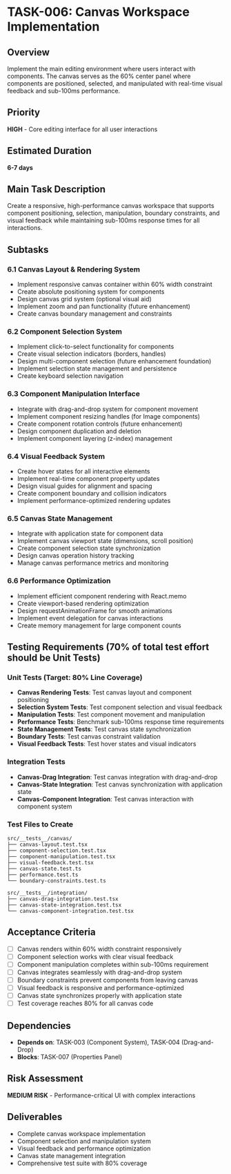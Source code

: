 # TASK-006: Canvas Workspace Implementation

## Overview
Implement the main editing environment where users interact with components. The canvas serves as the 60% center panel where components are positioned, selected, and manipulated with real-time visual feedback and sub-100ms performance.

## Priority
**HIGH** - Core editing interface for all user interactions

## Estimated Duration
**6-7 days**

## Main Task Description
Create a responsive, high-performance canvas workspace that supports component positioning, selection, manipulation, boundary constraints, and visual feedback while maintaining sub-100ms response times for all interactions.

## Subtasks

### 6.1 Canvas Layout & Rendering System
- Implement responsive canvas container within 60% width constraint
- Create absolute positioning system for components
- Design canvas grid system (optional visual aid)
- Implement zoom and pan functionality (future enhancement)
- Create canvas boundary management and constraints

### 6.2 Component Selection System
- Implement click-to-select functionality for components
- Create visual selection indicators (borders, handles)
- Design multi-component selection (future enhancement foundation)
- Implement selection state management and persistence
- Create keyboard selection navigation

### 6.3 Component Manipulation Interface
- Integrate with drag-and-drop system for component movement
- Implement component resizing handles (for Image components)
- Create component rotation controls (future enhancement)
- Design component duplication and deletion
- Implement component layering (z-index) management

### 6.4 Visual Feedback System
- Create hover states for all interactive elements
- Implement real-time component property updates
- Design visual guides for alignment and spacing
- Create component boundary and collision indicators
- Implement performance-optimized rendering updates

### 6.5 Canvas State Management
- Integrate with application state for component data
- Implement canvas viewport state (dimensions, scroll position)
- Create component selection state synchronization
- Design canvas operation history tracking
- Manage canvas performance metrics and monitoring

### 6.6 Performance Optimization
- Implement efficient component rendering with React.memo
- Create viewport-based rendering optimization
- Design requestAnimationFrame for smooth animations
- Implement event delegation for canvas interactions
- Create memory management for large component counts

## Testing Requirements (70% of total test effort should be Unit Tests)

### Unit Tests (Target: 80% Line Coverage)
- **Canvas Rendering Tests**: Test canvas layout and component positioning
- **Selection System Tests**: Test component selection and visual feedback
- **Manipulation Tests**: Test component movement and manipulation
- **Performance Tests**: Benchmark sub-100ms response time requirements
- **State Management Tests**: Test canvas state synchronization
- **Boundary Tests**: Test canvas constraint validation
- **Visual Feedback Tests**: Test hover states and visual indicators

### Integration Tests
- **Canvas-Drag Integration**: Test canvas integration with drag-and-drop
- **Canvas-State Integration**: Test canvas synchronization with application state
- **Canvas-Component Integration**: Test canvas interaction with component system

### Test Files to Create
```
src/__tests__/canvas/
├── canvas-layout.test.tsx
├── component-selection.test.tsx
├── component-manipulation.test.tsx
├── visual-feedback.test.tsx
├── canvas-state.test.ts
├── performance.test.ts
└── boundary-constraints.test.ts

src/__tests__/integration/
├── canvas-drag-integration.test.tsx
├── canvas-state-integration.test.tsx
└── canvas-component-integration.test.tsx
```

## Acceptance Criteria
- [ ] Canvas renders within 60% width constraint responsively
- [ ] Component selection works with clear visual feedback
- [ ] Component manipulation completes within sub-100ms requirement
- [ ] Canvas integrates seamlessly with drag-and-drop system
- [ ] Boundary constraints prevent components from leaving canvas
- [ ] Visual feedback is responsive and performance-optimized
- [ ] Canvas state synchronizes properly with application state
- [ ] Test coverage reaches 80% for all canvas code

## Dependencies
- **Depends on**: TASK-003 (Component System), TASK-004 (Drag-and-Drop)
- **Blocks**: TASK-007 (Properties Panel)

## Risk Assessment
**MEDIUM RISK** - Performance-critical UI with complex interactions

## Deliverables
- Complete canvas workspace implementation
- Component selection and manipulation system
- Visual feedback and performance optimization
- Canvas state management integration
- Comprehensive test suite with 80% coverage 